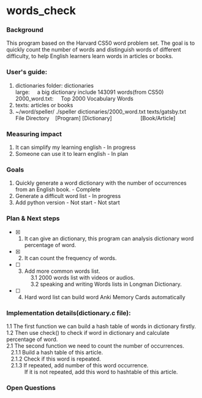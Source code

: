 # words_check
### Background
This program based on the Harvard CS50 word problem set. The goal is to quickly count the number of words and 
distinguish words of different difficulty, to help English learners learn words in articles or books.

### User's guide:
1. dictionaries folder: dictionaries\
   large:&nbsp;&nbsp;&nbsp;&nbsp; a big dictionary include 143091 words(from CS50)\
   2000_word.txt:&nbsp;&nbsp;&nbsp;&nbsp; Top 2000 Vocabulary Words
3. texts: articles or books
4. ~/word/speller/ ./speller dictionaries/2000_word.txt texts/gatsby.txt \
   File Directory &nbsp;&nbsp;&nbsp;[Program] [Dictionary] &nbsp;&nbsp;&nbsp;&nbsp;&nbsp;&nbsp;&nbsp;&nbsp;&nbsp;&nbsp;&nbsp;&nbsp;&nbsp;&nbsp;&nbsp;&nbsp;&nbsp;&nbsp;[Book/Article]

### Measuring impact
1. It can simplify my learning english - In progress
2. Someone can use it to learn english - In plan

### Goals
1. Quickly generate a word dictionary with the number of occurrences from an English book. - Complete
2. Generate a difficult word list - In progress
3. Add python version - Not start - Not start

### Plan & Next steps
- [x] 1. It can give an dictionary, this program can analysis dictionary word percentage of word. 
- [x] 2. It can count the frequency of words.
- [ ] 3. Add more common words list. \
&nbsp;&nbsp;&nbsp;&nbsp;3.1 2000 words list with videos or audios. \
&nbsp;&nbsp;&nbsp;&nbsp;3.2 speaking and writing Words lists in Longman Dictionary. 
- [ ] 4. Hard word list can build word Anki Memory Cards automatically

### Implementation details(dictionary.c file):
1.1 The first function we can build a hash table of words in dictionary firstly.\
1.2 Then use check() to check if word in dictionary and calculate percentage of word.\
2.1 The second function we need to count the number of occurrences.\
&nbsp;&nbsp;&nbsp;2.1.1 Build a hash table of this article.\
&nbsp;&nbsp;&nbsp;2.1.2 Check if this word is repeated.\
&nbsp;&nbsp;&nbsp;2.1.3 If repeated, add number of this word occurrence.\
&nbsp;&nbsp;&nbsp;&nbsp;&nbsp;&nbsp;&nbsp;&nbsp;&nbsp;&nbsp;&nbsp;&nbsp;If it is not repeated, add this word to hashtable of this article.

### Open Questions
